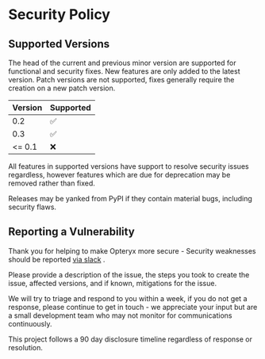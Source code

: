 # Security Policy

## Supported Versions

The head of the current and previous minor version are supported for functional and security fixes. New features are only added to the latest version. Patch versions are not supported, fixes generally require the creation on a new patch version.

| Version | Supported          |
| ------- | ------------------ |
| 0.2     | :white_check_mark: |
| 0.3     | :white_check_mark: |
| <= 0.1  | :x:                |

All features in supported versions have support to resolve security issues regardless, however features which are due for deprecation may be removed rather than fixed.

Releases may be yanked from PyPI if they contain material bugs, including security flaws.

## Reporting a Vulnerability

Thank you for helping to make Opteryx more secure - Security weaknesses should be reported [via slack](https://join.slack.com/t/mabel-corp/shared_invite/zt-1845skqgm-SEQMgvrPyJO~DLhSsNJovQ) .

Please provide a description of the issue, the steps you took to create the issue, affected versions, and if known, mitigations for the issue.

We will try to triage and respond to you within a week, if you do not get a response, please continue to get in touch - we appreciate your input but are a small development team who may not monitor for communications continuously.

This project follows a 90 day disclosure timeline regardless of response or resolution.
